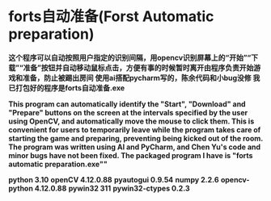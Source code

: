 forts自动准备(Forst Automatic preparation)
=
**这个程序可以自动按照用户指定的识别间隔，用opencv识别屏幕上的“开始”“下载”“准备”按钮并自动移动鼠标点击，方便有事的时候暂时离开由程序负责开始游戏和准备，防止被踢出房间
使用ai搭配pycharm写的，陈余代码和小bug没修
我已打包好的程序是forts自动准备.exe**

**This program can automatically identify the "Start", "Download" and "Prepare" buttons on the screen at the intervals specified by the user using OpenCV, and automatically move the mouse to click them. This is convenient for users to temporarily leave while the program takes care of starting the game and preparing, preventing being kicked out of the room.
The program was written using AI and PyCharm, and Chen Yu's code and minor bugs have not been fixed.
The packaged program I have is "forts automatic preparation.exe""**

**python 3.10**
**openCV 4.12.0.88**
**pyautogui 0.9.54**
**numpy 2.2.6**
**opencv-python 4.12.0.88**
**pywin32 311**
**pywin32-ctypes 0.2.3**
